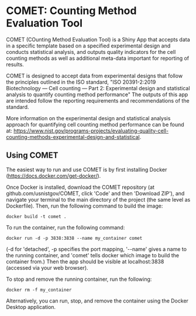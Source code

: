 # COMET: Counting Method Evaluation Tool

COMET (COunting Method Evaluation Tool) is a Shiny App that accepts data in a specific template based on a specified experimental design and conducts statistical analysis, and outputs quality indicators for the cell counting methods as well as additional meta-data important for reporting of results.

COMET is designed to accept data from experimental designs that follow the principles outlined in the ISO standard, "ISO 20391-2:2019 Biotechnology — Cell counting — Part 2: Experimental design and statistical analysis to quantify counting method performance"  The outputs of this app are intended follow the reporting requirements and recommendations of the standard.

More information on the experimental design and statistical analysis approach for quantifying cell counting method performance can be found at: https://www.nist.gov/programs-projects/evaluating-quality-cell-counting-methods-experimental-design-and-statistical.


## Using COMET 

The easiest way to run and use COMET is by first installing Docker (https://docs.docker.com/get-docker/).

Once Docker is installed, download the COMET repository (at github.com/usnistgov/COMET, click 'Code' and then 'Download ZIP'), and navigate your terminal to the main directory of the project (the same level as Dockerfile). Then, run the following command to build the image:
```
docker build -t comet .
```
To run the container, run the following command:
```
docker run -d -p 3838:3838 --name my_container comet
```
(-d for 'detached', -p specifies the port mapping, '--name' gives a name to the running container, and 'comet' tells docker which image to build the container from.) Then the app should be visible at localhost:3838 (accessed via your web browser).

To stop and remove the running container, run the following:
```
docker rm -f my_container
```

Alternatively, you can run, stop, and remove the container using the Docker Desktop application.
